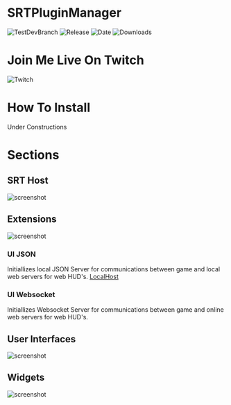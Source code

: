 # SRTPluginManager
![TestDevBranch](https://img.shields.io/github/workflow/status/SpeedrunTooling/SRTPluginManager/Publish?label=latest%20build&style=for-the-badge)
![Release](https://img.shields.io/github/v/release/SpeedrunTooling/SRTPluginManager?label=current%20release&style=for-the-badge)
![Date](https://img.shields.io/github/release-date/SpeedrunTooling/SRTPluginManager?style=for-the-badge)
![Downloads](https://img.shields.io/github/downloads/SpeedrunTooling/SRTPluginManager/total?color=%23007EC6&style=for-the-badge)

# Join Me Live On Twitch
![Twitch](https://img.shields.io/twitch/status/videogameroulette?style=for-the-badge)

# How To Install
Under Constructions

# Sections
## SRT Host
![screenshot](https://cdn.discordapp.com/attachments/551840398016774193/865877964464586772/unknown.png)

## Extensions
![screenshot](https://cdn.discordapp.com/attachments/551840398016774193/865878441153134622/unknown.png)

### UI JSON
Initiallizes local JSON Server for communications between game and local web servers for web HUD's.
[LocalHost](http://localhost:7190)

### UI Websocket
Initiallizes Websocket Server for communications between game and online web servers for web HUD's.

## User Interfaces
![screenshot](https://cdn.discordapp.com/attachments/551840398016774193/865878463856640010/unknown.png)

## Widgets
![screenshot](https://cdn.discordapp.com/attachments/551840398016774193/865878482801262622/unknown.png)
